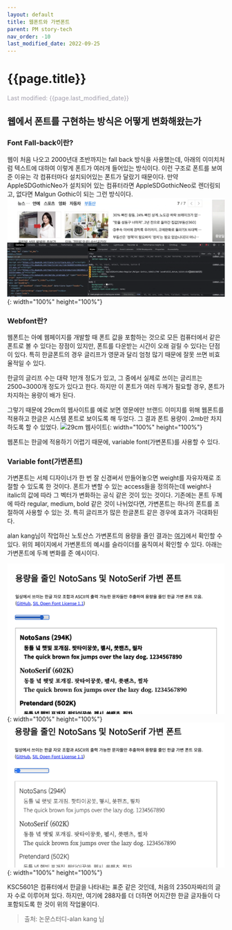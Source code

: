 ```yaml
---
layout: default
title: 웹폰트와 가변폰트
parent: PM story-tech
nav_order: -10
last_modified_date: 2022-09-25
---
```

# {{page.title}}
<span style = "color: #A39FAD">Last modified: {{page.last_modified_date}}</span>


## 웹에서 폰트를 구현하는 방식은 어떻게 변화해왔는가
### Font Fall-back이란?
웹이 처음 나오고 2000년대 초반까지는 fall back 방식을 사용했는데, 아래의 이미치처럼 텍스트에 대하여 이렇게 폰트가 여러개 들어있는 방식이다. 이런 구조로 폰트를 보여준 이유는 각 컴퓨터마다 설치되어있는 폰트가 달랐기 때문이다. 만약 AppleSDGothicNeo가 설치되어 있는 컴퓨터라면 AppleSDGothicNeo로 렌더링되고, 없다면 Malgun Gothic이 되는 그런 방식이다.
![웹사이트에서 개발자도구를 통해 확인한 결과 하나의 텍스트에 대해 여러 폰트가 설정되어 나열되어 있는 모습](../../assets/images/posts/20221002_FontFallback.png){: width="100%" height="100%"}

### Webfont란?
웹폰트는 아예 웹페이지를 개발할 때 폰트 값을 포함하는 것으로 모든 컴퓨터에서 같은 폰트로 볼 수 있다는 장점이 있지만, 폰트를 다운받는 시간이 오래 걸릴 수 있다는 단점이 있다. 특히 한글폰트의 경우 글리프가 영문과 달리 엄청 많기 때문에 잘못 쓰면 비효율적일 수 있다. 

한글의 글리프 수는 대략 1만개 정도가 있고, 그 중에서 실제로 쓰이는 글리프는 2500~3000개 정도가 있다고 한다. 하지만 이 폰트가 여러 두께가 필요할 경우, 폰트가 차지하는 용량이 배가 된다.

그렇기 때문에 29cm의 웹사이트를 예로 보면 영문에만 브랜드 이미지를 위해 웹폰트를 적용하고 한글은 시스템 폰트로 보이도록 해 두었다. 그 결과 폰트 용량이 .2mb만 차지하도록 할 수 있었다.
![29cm 웹사이트](../../assets/images/posts/20221002_29cmWebfont.png){: width="100%" height="100%"}

웹폰트는 한글에 적용하기 어렵기 때문에, variable font(가변폰트)를 사용할 수 있다.

### Variable font(가변폰트)
가변폰트는 서체 디자이너가 한 번 잘 신경써서 만들어놓으면 weight를 자유자재로 조절할 수 있도록 한 것이다. 폰트가 변할 수 있는 access들을 정의하는데 weight나 italic의 값에 따라 그 벡터가 변화하는 공식 같은 것이 있는 것이다. 기존에는 폰트 두께에 따라 regular, medium, bold 같은 것이 나뉘었다면, 가변폰트는 하나의 폰트를 조절하여 사용할 수 있는 것. 특히 글리프가 많은 한글폰트 같은 경우에 효과가 극대화된다. 

alan kang님이 작업하신 노토산스 가변폰트의 용량을 줄인 결과는 [여기](https://akngs.github.io/noto-kr-vf-distilled/)에서 확인할 수 있다. 위의 페이지에서 가변폰트의 예시를 슬라이더를 움직여서 확인할 수 있다. 아래는 가변폰트에 두께 변화를 준 예시이다.


![가변폰트의 두께가 얇은 모습](../../assets/images/posts/20221002_variableFonts_1.png){: width="100%" height="100%"}
![가변폰트의 두께가 두꺼운 모습](../../assets/images/posts/20221002_variableFonts_2.png){: width="100%" height="100%"}

KSC5601은 컴퓨터에서 한글을 나타내는 표준 같은 것인데, 처음의 2350자짜리의 글자 수로 이루어져 있다. 하지만, 여기에 288자를 더 더하면 어지간한 한글 글자들이 다 포함되도록 한 것이 위의 작업물이다.


> 출처:
> 논문스터디-alan kang 님